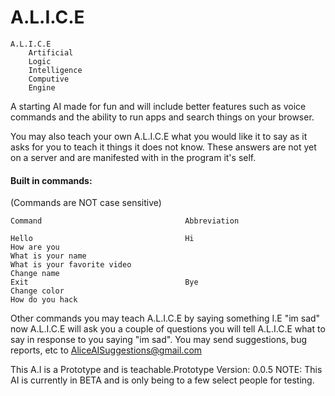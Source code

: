 # A.L.I.C.E
```
A.L.I.C.E
    Artificial
    Logic
    Intelligence
    Computive
    Engine
```
  
A starting AI made for fun and will include better features such as voice commands and the ability to run apps and search things on your browser.

You may also teach your own A.L.I.C.E what you would like it to say as it asks for you to teach it things it does not know. These answers are not yet on a server and are manifested with in the program it's self.

#### Built in commands:
(Commands are NOT case sensitive)
```
Command                                Abbreviation

Hello                                  Hi
How are you
What is your name
What is your favorite video
Change name
Exit                                   Bye
Change color
How do you hack
```
  
  
Other commands you may teach A.L.I.C.E by saying something I.E "im sad" now A.L.I.C.E will ask you a couple of questions you will tell A.L.I.C.E what to say in response to you saying "im sad". You may send suggestions, bug reports, etc to AliceAISuggestions@gmail.com

This A.I is a Prototype and is teachable.Prototype Version: 0.0.5 NOTE: This AI is currently in BETA and is only being to a few select people for testing.

